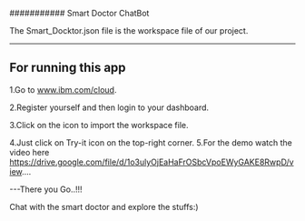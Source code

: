 ###########
Smart Doctor ChatBot

The Smart_Docktor.json file is the workspace file of our project.

-------------------
For running this app
-------------------
1.Go to www.ibm.com/cloud.

2.Register yourself and then login to your dashboard.

3.Click on the icon to import the workspace file.

4.Just click on Try-it icon on the top-right corner.
5.For the demo watch the video here https://drive.google.com/file/d/1o3ulyOjEaHaFrOSbcVpoEWyGAKE8RwpD/view....


---There you Go..!!!

Chat with the smart doctor and explore the stuffs:)
